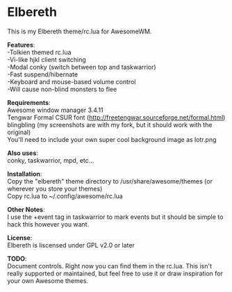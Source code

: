 Elbereth
========

This is my Elbereth theme/rc.lua for AwesomeWM.

<b>Features</b>:<br>
-Tolkien themed rc.lua<br>
-Vi-like hjkl client switching<br>
-Modal conky (switch between top and taskwarrior)<br>
-Fast suspend/hibernate<br>
-Keyboard and mouse-based volume control<br>
-Will cause non-blind monsters to flee

<b>Requirements</b>:<br>
Awesome window manager 3.4.11<br>
Tengwar Formal CSUR font (http://freetengwar.sourceforge.net/formal.html)<br>
blingbling (my screenshots are with my fork, but it should work with the original)<Br>
You'll need to include your own super cool background image as lotr.png

<b>Also uses</b>:<br>
conky, taskwarrior, mpd, etc...


<b>Installation</b>:<br>
Copy the "elbereth" theme directory to /usr/share/awesome/themes (or wherever you store your themes)<br>
Copy rc.lua to ~/.config/awesome/rc.lua


<b>Other Notes</b>:<br>
I use the +event tag in taskwarrior to mark events but it should be simple to hack this however you want.

<b>License</b>:<br>
Elbereth is liscensed under GPL v2.0 or later<br>

<b>TODO</b>:<br>
Document controls. Right now you can find them in the rc.lua.
This isn't really supported or maintained, but feel free to use it or draw inspiration for your own Awesome themes.
